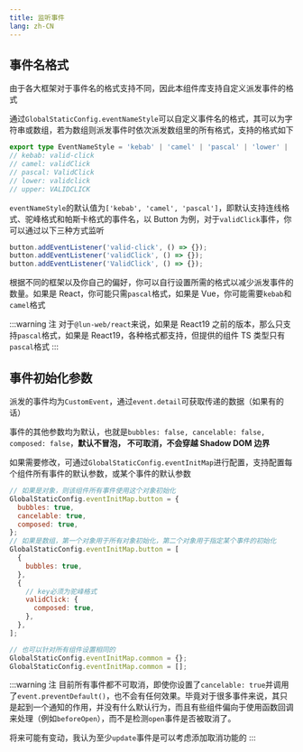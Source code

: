 ```yaml
---
title: 监听事件
lang: zh-CN
---
```


## 事件名格式

由于各大框架对于事件名的格式支持不同，因此本组件库支持自定义派发事件的格式

通过`GlobalStaticConfig.eventNameStyle`可以自定义事件名的格式，其可以为字符串或数组，若为数组则派发事件时依次派发数组里的所有格式，支持的格式如下

```ts
export type EventNameStyle = 'kebab' | 'camel' | 'pascal' | 'lower' | 'upper';
// kebab: valid-click
// camel: validClick
// pascal: ValidClick
// lower: validclick
// upper: VALIDCLICK
```

`eventNameStyle`的默认值为`['kebab', 'camel', 'pascal']`，即默认支持连线格式、驼峰格式和帕斯卡格式的事件名，以 Button 为例，对于`validClick`事件，你可以通过以下三种方式监听

```js
button.addEventListener('valid-click', () => {});
button.addEventListener('validClick', () => {});
button.addEventListener('ValidClick', () => {});
```

根据不同的框架以及你自己的偏好，你可以自行设置所需的格式以减少派发事件的数量。如果是 React，你可能只需`pascal`格式，如果是 Vue，你可能需要`kebab`和`camel`格式

:::warning 注
对于`@lun-web/react`来说，如果是 React19 之前的版本，那么只支持`pascal`格式，如果是 React19，各种格式都支持，但提供的组件 TS 类型只有`pascal`格式
:::

## 事件初始化参数

派发的事件均为`CustomEvent`，通过`event.detail`可获取传递的数据（如果有的话）

事件的其他参数均为默认，也就是`bubbles: false, cancelable: false, composed: false`，**默认不冒泡， 不可取消，不会穿越 Shadow DOM 边界**

如果需要修改，可通过`GlobalStaticConfig.eventInitMap`进行配置，支持配置每个组件所有事件的默认参数，或某个事件的默认参数

```js
// 如果是对象，则该组件所有事件使用这个对象初始化
GlobalStaticConfig.eventInitMap.button = {
  bubbles: true,
  cancelable: true,
  composed: true,
};
// 如果是数组，第一个对象用于所有对象初始化，第二个对象用于指定某个事件的初始化
GlobalStaticConfig.eventInitMap.button = [
  {
    bubbles: true,
  },
  {
    // key必须为驼峰格式
    validClick: {
      composed: true,
    },
  },
];

// 也可以针对所有组件设置相同的
GlobalStaticConfig.eventInitMap.common = {};
GlobalStaticConfig.eventInitMap.common = [];
```

:::warning 注
目前所有事件都不可取消，即使你设置了`cancelable: true`并调用了`event.preventDefault()`，也不会有任何效果。毕竟对于很多事件来说，其只是起到一个通知的作用，并没有什么默认行为，而且有些组件偏向于使用函数回调来处理（例如`beforeOpen`），而不是检测`open`事件是否被取消了。

将来可能有变动，我认为至少`update`事件是可以考虑添加取消功能的
:::
